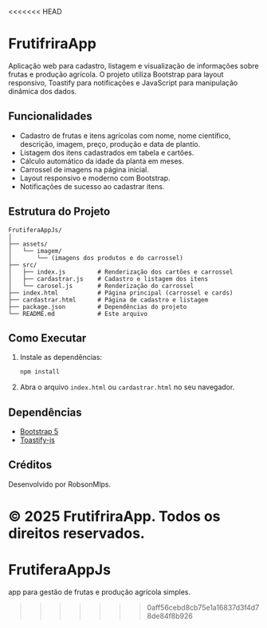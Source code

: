 <<<<<<< HEAD
# FrutifriraApp

Aplicação web para cadastro, listagem e visualização de informações sobre frutas e produção agrícola. O projeto utiliza Bootstrap para layout responsivo, Toastify para notificações e JavaScript para manipulação dinâmica dos dados.

## Funcionalidades

- Cadastro de frutas e itens agrícolas com nome, nome científico, descrição, imagem, preço, produção e data de plantio.
- Listagem dos itens cadastrados em tabela e cartões.
- Cálculo automático da idade da planta em meses.
- Carrossel de imagens na página inicial.
- Layout responsivo e moderno com Bootstrap.
- Notificações de sucesso ao cadastrar itens.

## Estrutura do Projeto

```
FrutiferaAppJs/
│
├── assets/
│   └── imagem/
│       └── (imagens dos produtos e do carrossel)
├── src/
│   ├── index.js         # Renderização dos cartões e carrossel
│   ├── cardastrar.js    # Cadastro e listagem dos itens
│   └── carosel.js       # Renderização do carrossel
├── index.html           # Página principal (carrossel e cards)
├── cardastrar.html      # Página de cadastro e listagem
├── package.json         # Dependências do projeto
└── README.md            # Este arquivo
```

## Como Executar

1. Instale as dependências:
   ```sh
   npm install
   ```

2. Abra o arquivo `index.html` ou `cardastrar.html` no seu navegador.

## Dependências

- [Bootstrap 5](https://getbootstrap.com/)
- [Toastify-js](https://apvarun.github.io/toastify-js/)

## Créditos

Desenvolvido por RobsonMlps.

&copy; 2025 FrutifriraApp. Todos os direitos reservados.
=======
# FrutiferaAppJs
app para gestão de frutas e produção agrícola simples. 
>>>>>>> 0aff56cebd8cb75e1a16837d3f4d78de84f8b926
